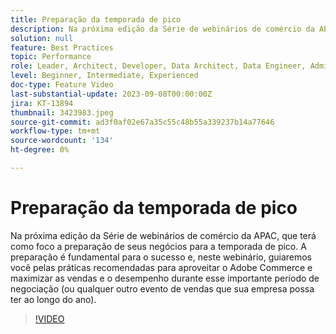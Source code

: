 ```yaml
---
title: Preparação da temporada de pico
description: Na próxima edição da Série de webinários de comércio da APAC, que terá como foco a preparação de seus negócios para a temporada de pico. A preparação é fundamental para o sucesso e, neste webinário, guiaremos você pelas práticas recomendadas para aproveitar o Adobe Commerce e maximizar as vendas e o desempenho durante esse importante período de negociação (ou qualquer outro evento de vendas que sua empresa possa ter ao longo do ano).
solution: null
feature: Best Practices
topic: Performance
role: Leader, Architect, Developer, Data Architect, Data Engineer, Admin, User
level: Beginner, Intermediate, Experienced
doc-type: Feature Video
last-substantial-update: 2023-09-08T00:00:00Z
jira: KT-13894
thumbnail: 3423983.jpeg
source-git-commit: ad3f0af02e67a35c55c48b55a339237b14a77646
workflow-type: tm+mt
source-wordcount: '134'
ht-degree: 0%

---
```



# Preparação da temporada de pico

Na próxima edição da Série de webinários de comércio da APAC, que terá como foco a preparação de seus negócios para a temporada de pico. A preparação é fundamental para o sucesso e, neste webinário, guiaremos você pelas práticas recomendadas para aproveitar o Adobe Commerce e maximizar as vendas e o desempenho durante esse importante período de negociação (ou qualquer outro evento de vendas que sua empresa possa ter ao longo do ano).

>[!VIDEO](https://video.tv.adobe.com/v/3423983/?learn=on)

